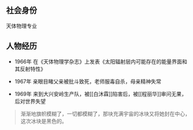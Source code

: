 ## 社会身份

天体物理专业


## 人物经历

- 1966年
在《天体物理学杂志》上发表《太阳辐射层内可能存在的能量界面和其反射特性》

- 1967年
亲眼目睹父亲被批斗致死，老师服毒自杀，母亲精神失常

- 1969年
来到大兴安岭生产队，被[[白沐霖]]陷害后，被[[程丽华]]审问无果，后对世界失望

> 渐渐地旗帜模糊了，一切都模糊了，那块充满宇宙的冰块又将她封在中心，这次冰块是黑色的。

